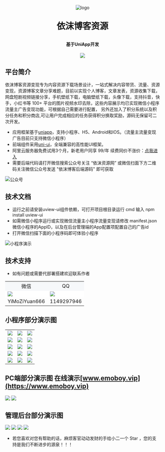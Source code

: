<p align="center">
	<img alt="logo" src="https://img.eplusskin.com/uploads/20240730/log.png">
</p>
<h1 align="center" style="margin: 30px 0 30px; font-weight: bold;">依沫博客资源</h1>
<h4 align="center">基于UniApp开发</h4>
<p align="center">
	<img src="https://img.shields.io/github/license/mashape/apistatus.svg">
</p>

## 平台简介

依沫博客资源变现专为内容资源下载场景设计，一站式解决内容带货、流量、资源变现，资源博客文章分享难题，目前以实现个人博客，文章发表，资源收集下载，网盘短剧视频链接分享，手机壁纸下载，电脑壁纸下载，头像下载，支持抖音，快手，小红书等 100+ 平台的图片视频水印去除，这些内容展示均已实现微信小程序流量主广告变现功能，可根据自己需要进行配置，
另外还加入了积分系统以及积分任务和积分商店,可让用户完成相应的任务获得积分换取奖励，源码无保留可二次开发。

* 应用框架基于[uniapp](https://uniapp.dcloud.net.cn/)，支持小程序、H5、Android和IOS。（流量主流量变现广告目前只支持微信小程序）
* 前端组件采用[uni-ui](https://github.com/dcloudio/uni-ui)，全端兼容的高性能UI框架。
* 阿里云服务器免费试用3个月，新老用户同享 99/年 续费同价不涨价：[点我进入](https://www.aliyun.com/daily-act/ecs/activity_selection?userCode=ua4mkdxk)
* 需要后端代码请打开微信搜索公众号关注 “依沫资源网” 或微信扫面下方二维码关注微信公众号发送 "依沫博客后端源码" 即可获取

<img src="https://img.eplusskin.com/uploads/20240730/gongzhonghao2.png" alt="公众号"/>

## 技术文档

[//]: # (<img src="https://img.eplusskin.com/uploads/20240730/1715928722339.png">  QQ： 1149297946 或 微信：yimoziyuan666)
- 运行之前请安装uview-ui组件依赖，可打开项目根目录运行 cmd 输入 npm install uview-ui
- 如需微信小程序运行或实现微信流量主小程序流量变现请修改 manifest.json 微信小程序的AppID，以及在后台管理端的App配置项配置自己的广告id
- 打开微信扫描下面的小程序码即可体验小程序

<img src="https://img.eplusskin.com/uploads/20240730/miniapp.jpg" alt="小程序演示"/>

## 技术支持

- 如有问题或需要代部署搭建欢迎联系作者

<table>
    <tr>
        <td align="center" bgcolor=#F6F8FA>微信</td>
        <td align="center" bgcolor=#F6F8FA>QQ</td>
    </tr>
    <tr>
        <td bgcolor=#FFFFFF><img src="https://img.eplusskin.com/uploads/20240730/wx3.png"/></td>
        <td bgcolor=#FFFFFF><img src="https://img.eplusskin.com/uploads/20240730/qiuqiu3.png"/></td>
    </tr>
    <tr>
        <td align="center">YiMoZiYuan666</td>
        <td align="center">1149297946</td>
    </tr>
</table>

## 小程序部分演示图

<table>
    <tr>
        <td><img src="https://img.eplusskin.com/uploads/20240730/show-1.png"/></td>
        <td><img src="https://img.eplusskin.com/uploads/20240730/show-2.png"/></td>
        <td><img src="https://img.eplusskin.com/uploads/20240730/show-4.png"/></td>
    </tr>
    <tr>
        <td><img src="https://img.eplusskin.com/uploads/20240730/show-3.png"/></td>
        <td><img src="https://img.eplusskin.com/uploads/20240730/show-5.png"/></td>
        <td><img src="https://img.eplusskin.com/uploads/20240730/%E6%B0%B4%E5%8D%B01.png"/></td>
    </tr>
    <tr>
        <td><img src="https://img.eplusskin.com/uploads/20240730/%E6%96%87%E7%AB%A0%E8%AF%A6%E6%83%85.png"/></td>
        <td><img src="https://img.eplusskin.com/uploads/20240730/%E6%96%87%E7%AB%A0%E8%AF%A6%E6%83%852.png"/></td>
		<td><img src="https://img.eplusskin.com/uploads/20240730/%E4%B8%8B%E8%BD%BD.png"/></td>
    </tr>
    <tr>
        <td><img src="https://img.eplusskin.com/uploads/20240730/%E7%A7%AF%E5%88%86.png"/></td>
        <td><img src="https://img.eplusskin.com/uploads/20240730/%E7%A7%AF%E5%88%86%E7%89%A9%E5%93%81.png"/></td>
        <td><img src="https://img.eplusskin.com/uploads/20240730/choujiang.jpg"/></td>
    </tr>
	<tr>
        <td><img src="https://img.eplusskin.com/uploads/20240730/%E6%89%8B%E6%9C%BA%E5%A3%81%E7%BA%B8.png"/></td>
        <td><img src="https://img.eplusskin.com/uploads/20240730/%E7%94%B5%E8%84%91%E5%A3%81%E7%BA%B8.png"/></td>
        <td><img src="https://img.eplusskin.com/uploads/20240730/%E5%A3%81%E7%BA%B8%E8%AF%A6%E6%83%85.png"/></td>
    </tr>
</table>

## PC端部分演示图 在线演示[www.emoboy.vip](https://www.emoboy.vip)
<img src="https://img.eplusskin.com/uploads/20240730/%E5%90%8E%E5%8F%B0-new-1.png"/>
<img src="https://img.eplusskin.com/uploads/20240730/%E5%90%8E%E5%8F%B0-new-2.png"/>


## 管理后台部分演示图
<img src="https://img.eplusskin.com/uploads/20240730/%E5%90%8E%E5%8F%B01.png"/>
<img src="https://img.eplusskin.com/uploads/20240730/%E5%90%8E%E5%8F%B02.png"/>
<img src="https://img.eplusskin.com/uploads/20240730/%E5%90%8E%E5%8F%B03.png"/>
<img src="https://img.eplusskin.com/uploads/20240730/%E5%90%8E%E5%8F%B04.png"/>


* 若您喜欢对您有帮助的话，麻烦客官动动发财的手给小二一个 Star ，您的支持是我们不断进步的源泉！！！

